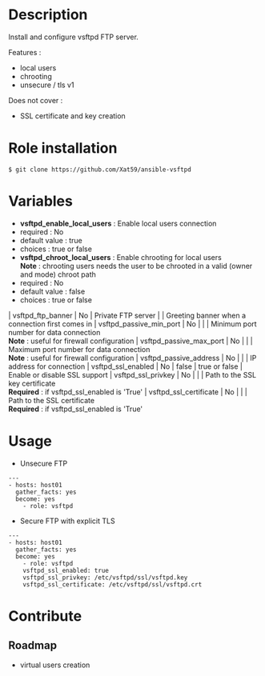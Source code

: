 # Description
Install and configure vsftpd FTP server.

Features :

- local users
- chrooting
- unsecure / tls v1

Does not cover :

- SSL certificate and key creation


# Role installation

```
$ git clone https://github.com/Xat59/ansible-vsftpd
```

# Variables

- **vsftpd_enable_local_users** : Enable local users connection
 - required : No 
 - default value : true
 - choices : true or false
- **vsftpd_chroot_local_users** : Enable chrooting for local users <br /> **Note** : chrooting users needs the user to be chrooted in a valid (owner and mode) chroot path
 - required : No 
 - default value : false
 - choices : true or false


| vsftpd_ftp_banner | No | Private FTP server | | Greeting banner when a connection first comes in
| vsftpd_passive_min_port | No | | | Minimum port number for data connection <br /> **Note** : useful for firewall configuration
| vsftpd_passive_max_port | No | | | Maximum port number for data connection <br /> **Note** : useful for firewall configuration
| vsftpd_passive_address | No | | | IP address for connection
| vsftpd_ssl_enabled | No | false | true or false | Enable or disable SSL support
| vsftpd_ssl_privkey | No | | | Path to the SSL key certificate <br /> **Required** : if vsftpd_ssl_enabled is 'True'
| vsftpd_ssl_certificate | No | | | Path to the SSL certificate <br /> **Required** : if vsftpd_ssl_enabled is 'True'

# Usage

- Unsecure FTP

```
---
- hosts: host01
  gather_facts: yes
  become: yes
    - role: vsftpd
```

- Secure FTP with explicit TLS

```
---
- hosts: host01
  gather_facts: yes
  become: yes
    - role: vsftpd
    vsftpd_ssl_enabled: true
    vsftpd_ssl_privkey: /etc/vsftpd/ssl/vsftpd.key
    vsftpd_ssl_certificate: /etc/vsftpd/ssl/vsftpd.crt
```

# Contribute

## Roadmap

- virtual users creation
